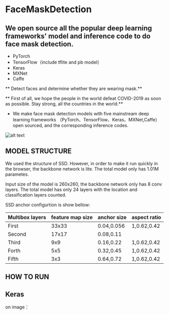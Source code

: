 # FaceMaskDetection

## We open source all the popular deep learning frameworks' model and inference code to do face mask detection.
 + PyTorch
 + TensorFlow（include tflite and pb model）
 + Keras
 + MXNet
 + Caffe
 
 ** Detect faces and determine whether they are wearing mask.**

** First of all, we hope the people in the world defeat COVID-2019 as soon as possible. Stay strong, all the countries in the world.**

+ We make face mask detection models with five mainstream deep learning frameworks （PyTorch、TensorFlow、Keras、MXNet,Caffe） open sourced, and the corresponding inference codes.

![alt text](https://res.cloudinary.com/practicaldev/image/fetch/s--1u3Uz9sp--/c_imagga_scale,f_auto,fl_progressive,h_420,q_auto,w_1000/https://dev-to-uploads.s3.amazonaws.com/i/ojmek5e5tihf1p655ju6.png)

## MODEL STRUCTURE

We used the structure of SSD. However, in order to make it run quickly in the browser, the backbone network is lite. The total model only has 1.01M parametes.

Input size of the model is 260x260, the backbone network only has 8 conv layers. The total model has only 24 layers with the location and classification layers counted.

SSD anchor configurtion is show bellow:

|Multibox layers| feature map size| anchor size | aspect ratio|
|---------------|-----------------|--------------|-------------|
|First	         |33x33            |	0.04,0.056  |	1,0.62,0.42  |
|Second		       |17x17            |	0.08,0.11   |               |
|Third	         |9x9	             |0.16,0.22	    |1,0.62,0.42|
|Forth	         |5x5	             |0.32,0.45      |	1,0.62,0.42|
|Fifth	         |3x3	             |0.64,0.72	      |1,0.62,0.42|

## HOW TO RUN

## Keras

on image：

``` python


